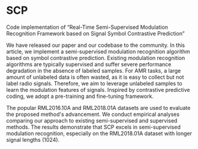 # SCP
Code implementation of “Real-Time Semi-Supervised Modulation Recognition Framework based on Signal Symbol Contrastive Prediction”

We have released our paper and our codebase to the community. In this article, we implement a semi-supervised modulation recognition algorithm based on symbol contrastive prediction. Existing modulation recognition algorithms are typically supervised and suffer severe performance degradation in the absence of labeled samples. For AMR tasks, a large amount of unlabeled data is often wasted, as it is easy to collect but not label radio signals. Therefore, we aim to leverage unlabeled samples to learn the modulation features of signals. Inspired by contrastive predictive coding, we adopt a pre-training and fine-tuning framework. 

The popular RML2016.10A and RML2018.01A datasets are used to evaluate the proposed method's advancement. We conduct empirical analyses comparing our approach to existing semi-supervised and supervised methods. The results demonstrate that SCP excels in semi-supervised modulation recognition, especially on the RML2018.01A dataset with longer signal lengths (1024).


